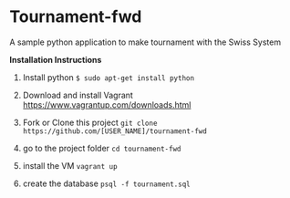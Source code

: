 Tournament-fwd
=============

A sample python application to make tournament with the Swiss System

**Installation Instructions**

1. Install python `$ sudo apt-get install python`<br>

2. Download and install Vagrant https://www.vagrantup.com/downloads.html <br>

3. Fork or Clone this project `git clone https://github.com/[USER_NAME]/tournament-fwd`

4. go to the project folder `cd tournament-fwd`

5. install the VM `vagrant up`

6. create the database `psql -f tournament.sql`


